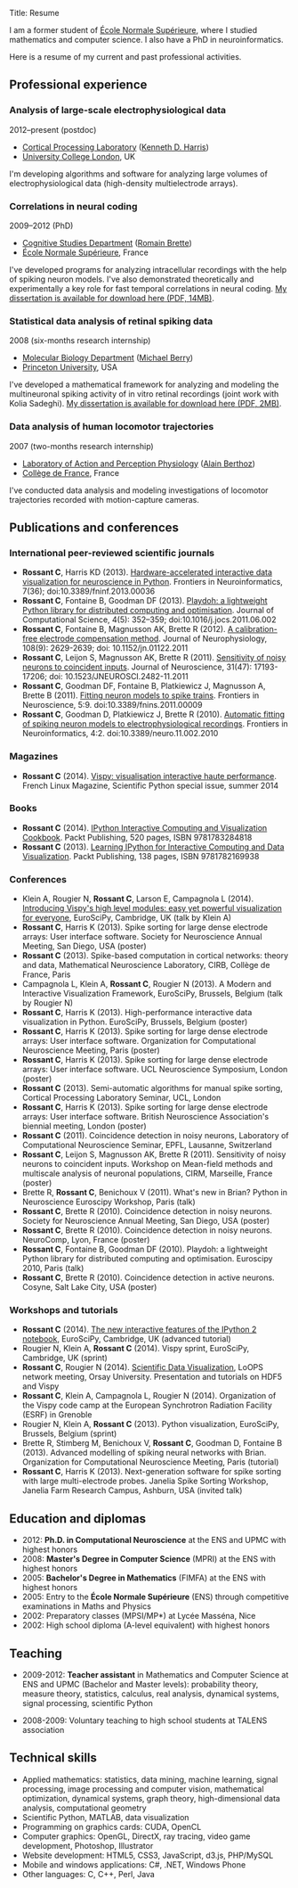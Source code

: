 Title: Resume

I am a former student of [&Eacute;cole Normale Supérieure](http://www.ens.fr), where I studied mathematics and computer science. I also have a PhD in neuroinformatics.

Here is a resume of my current and past professional activities.

## Professional experience

### Analysis of large-scale electrophysiological data

<div class="sub-header-3">2012&ndash;present (postdoc)</div>

* [Cortical Processing Laboratory](http://www.ucl.ac.uk/cortexlab) ([Kenneth D. Harris](https://iris.ucl.ac.uk/iris/browse/profile?upi=KDHAR02))
* [University College London](http://www.ucl.ac.uk/), UK

I'm developing algorithms and software for analyzing large volumes of electrophysiological data (high-density multielectrode arrays).


### Correlations in neural coding

<div class="sub-header-3">2009&ndash;2012 (PhD)</div>

* [Cognitive Studies Department](http://www.cognition.ens.fr/) ([Romain Brette](http://romainbrette.fr/))
* [&Eacute;cole Normale Supérieure](http://www.ens.fr/), France

I've developed programs for analyzing intracellular recordings with the help of spiking neuron models. I've also demonstrated theoretically and experimentally a key role for fast temporal correlations in neural coding.
[My dissertation is available for download here (PDF, 14MB)]({filename}/pdfs/RossantPhD.pdf).


### Statistical data analysis of retinal spiking data

<div class="sub-header-3">2008 (six-months research internship)</div>

* [Molecular Biology Department](http://molbio.princeton.edu/) ([Michael Berry](http://molbio.princeton.edu/faculty/molbio-faculty/95-berry))
* [Princeton University](http://www.princeton.edu/main/), USA

I've developed a mathematical framework for analyzing and modeling the multineuronal spiking activity of in vitro retinal recordings (joint work with Kolia Sadeghi).  [My dissertation is available for download here (PDF, 2MB)]({filename}/pdfs/RossantMasterThesis.pdf).


### Data analysis of human locomotor trajectories

<div class="sub-header-3">2007 (two-months research internship)</div>

* [Laboratory of Action and Perception Physiology](http://www.lppa.college-de-france.fr/) ([Alain Berthoz](http://www.lppa.college-de-france.fr/equipes/people/Berthoz/))
* [Collège de France](http://www.college-de-france.fr/site/college/index.htm), France

I've conducted data analysis and modeling investigations of locomotor trajectories recorded with motion-capture cameras.


## Publications and conferences

### International peer-reviewed scientific journals

  * **Rossant C**, Harris KD (2013). [Hardware-accelerated interactive data visualization for neuroscience in Python]({filename}/pdfs/RossantHardware2013.pdf). Frontiers in Neuroinformatics, 7(36); doi:10.3389/fninf.2013.00036
  * **Rossant C**, Fontaine B, Goodman DF (2013). [Playdoh: a lightweight Python library for distributed computing and optimisation]({filename}/pdfs/RossantPlaydoh2013.pdf). Journal of Computational Science, 4(5): 352–359; doi:10.1016/j.jocs.2011.06.002
  * **Rossant C**, Fontaine B, Magnusson AK, Brette R (2012). [A calibration-free electrode compensation method]({filename}/pdfs/RossantCalibration2012.pdf). Journal of Neurophysiology, 108(9): 2629-2639; doi: 10.1152/jn.01122.2011
  * **Rossant C**, Leijon S, Magnusson AK, Brette R (2011). [Sensitivity of noisy neurons to coincident inputs]({filename}/pdfs/RossantSensitivity2011.pdf). Journal of Neuroscience, 31(47): 17193-17206; doi: 10.1523/JNEUROSCI.2482-11.2011
  * **Rossant C**, Goodman DF, Fontaine B, Platkiewicz J, Magnusson A, Brette B (2011). [Fitting neuron models to spike trains]({filename}/pdfs/RossantFitting2011.pdf). Frontiers in Neuroscience, 5:9. doi:10.3389/fnins.2011.00009
  * **Rossant C**, Goodman D, Platkiewicz J, Brette R (2010). [Automatic fitting of spiking neuron models to electrophysiological recordings]({filename}/pdfs/RossantAutomatic2010.pdf). Frontiers in Neuroinformatics, 4:2. doi:10.3389/neuro.11.002.2010

  
### Magazines

  * **Rossant C** (2014). [Vispy: visualisation interactive haute performance](http://boutique.ed-diamond.com/gnulinux-magazine-hors-series/597-gnulinux-magazine-hs-73.html). French Linux Magazine, Scientific Python special issue, summer 2014


### Books

  * **Rossant C** (2014). [IPython Interactive Computing and Visualization Cookbook](http://www.packtpub.com/ipython-interactive-computing-and-visualization-cookbook/book). Packt Publishing, 520 pages, ISBN 9781783284818
  * **Rossant C** (2013). [Learning IPython for Interactive Computing and Data Visualization](http://www.packtpub.com/learning-ipython-for-interactive-computing-and-data-visualization/book). Packt Publishing, 138 pages, ISBN 9781782169938


### Conferences

* Klein A, Rougier N, **Rossant C**, Larson E, Campagnola L (2014). [Introducing Vispy's high level modules: easy yet powerful visualization for everyone](https://www.euroscipy.org/2014/schedule/presentation/7/), EuroSciPy, Cambridge, UK (talk by Klein A)
* **Rossant C**, Harris K (2013). Spike sorting for large dense electrode arrays: User interface software. Society for Neuroscience Annual Meeting, San Diego, USA (poster)
* **Rossant C** (2013). Spike-based computation in cortical networks: theory and data, Mathematical Neuroscience Laboratory, CIRB, Collège de France, Paris
* Campagnola L, Klein A, **Rossant C**, Rougier N (2013). A Modern and Interactive Visualization Framework, EuroSciPy, Brussels, Belgium (talk by Rougier N)
* **Rossant C**, Harris K (2013). High-performance interactive data visualization in Python. EuroSciPy, Brussels, Belgium (poster)
* **Rossant C**, Harris K (2013). Spike sorting for large dense electrode arrays: User interface software. Organization for Computational Neuroscience Meeting, Paris (poster)
* **Rossant C**, Harris K (2013). Spike sorting for large dense electrode arrays: User interface software. UCL Neuroscience Symposium, London (poster)
* **Rossant C** (2013). Semi-automatic algorithms for manual spike sorting, Cortical Processing Laboratory Seminar, UCL, London
* **Rossant C**, Harris K (2013). Spike sorting for large dense electrode arrays: User interface software. British Neuroscience Association's biennial meeting, London (poster)
* **Rossant C** (2011). Coincidence detection in noisy neurons, Laboratory of Computational Neuroscience Seminar, EPFL, Lausanne, Switzerland
* **Rossant C**, Leijon S, Magnusson AK, Brette R (2011). Sensitivity of noisy neurons to coincident inputs. Workshop on Mean-field methods and multiscale analysis of neuronal populations, CIRM, Marseille, France (poster)
* Brette R, **Rossant C**, Benichoux V (2011). What's new in Brian? Python in Neuroscience Euroscipy Workshop, Paris (talk)
* **Rossant C**, Brette R (2010). Coincidence detection in noisy neurons. Society for Neuroscience Annual Meeting, San Diego, USA (poster)
* **Rossant C**, Brette R (2010). Coincidence detection in noisy neurons. NeuroComp, Lyon, France (poster)
* **Rossant C**, Fontaine B, Goodman DF (2010). Playdoh: a lightweight Python library for distributed computing and optimisation. Euroscipy 2010, Paris (talk)
* **Rossant C**, Brette R (2010). Coincidence detection in active neurons. Cosyne, Salt Lake City, USA (poster)


### Workshops and tutorials

* **Rossant C** (2014). [The new interactive features of the IPython 2 notebook](https://www.euroscipy.org/2014/schedule/presentation/60/), EuroSciPy, Cambridge, UK (advanced tutorial)
* Rougier N, Klein A, **Rossant C** (2014). Vispy sprint, EuroSciPy, Cambridge, UK (sprint)
* **Rossant C**, Rougier N (2014). [Scientific Data Visualization](http://reseau-loops.github.io/journee_2014_06.html), LoOPS network meeting, Orsay University. Presentation and tutorials on HDF5 and Vispy
* **Rossant C**, Klein A, Campagnola L, Rougier N (2014). Organization of the Vispy code camp at the European Synchrotron Radiation Facility (ESRF) in Grenoble
* Rougier N, Klein A, **Rossant C** (2013). Python visualization, EuroSciPy, Brussels, Belgium (sprint)
* Brette R, Stimberg M, Benichoux V, **Rossant C**, Goodman D, Fontaine B (2013). Advanced modelling of spiking neural networks with Brian. Organization for Computational Neuroscience Meeting, Paris (tutorial)
* **Rossant C**, Harris K (2013). Next-generation software for spike sorting with large multi-electrode probes. Janelia Spike Sorting Workshop, Janelia Farm Research Campus, Ashburn, USA (invited talk)


## Education and diplomas

* 2012: **Ph.D. in Computational Neuroscience** at the ENS and UPMC with highest honors
* 2008: **Master's Degree in Computer Science** (MPRI) at the ENS with highest honors
* 2005: **Bachelor's Degree in Mathematics** (FIMFA) at the ENS with highest honors
* 2005: Entry to the **&Eacute;cole Normale Supérieure** (ENS) through competitive examinations in Maths and Physics
* 2002: Preparatory classes (MPSI/MP*) at Lycée Masséna, Nice
* 2002: High school diploma (A-level equivalent) with highest honors


## Teaching

* 2009-2012: **Teacher assistant** in Mathematics and Computer Science at ENS and UPMC (Bachelor and Master levels): probability theory, measure theory, statistics, calculus, real analysis, dynamical systems, signal processing, scientific Python

* 2008-2009: Voluntary teaching to high school students at TALENS association


## Technical skills

* Applied mathematics: statistics, data mining, machine learning, signal processing, image processing and computer vision, mathematical optimization, dynamical systems, graph theory, high-dimensional data analysis, computational geometry
* Scientific Python, MATLAB, data visualization
* Programming on graphics cards: CUDA, OpenCL
* Computer graphics: OpenGL, DirectX, ray tracing, video game development, Photoshop, Illustrator
* Website development: HTML5, CSS3, JavaScript, d3.js, PHP/MySQL
* Mobile and windows applications: C#, .NET, Windows Phone
* Other languages: C, C++, Perl, Java
